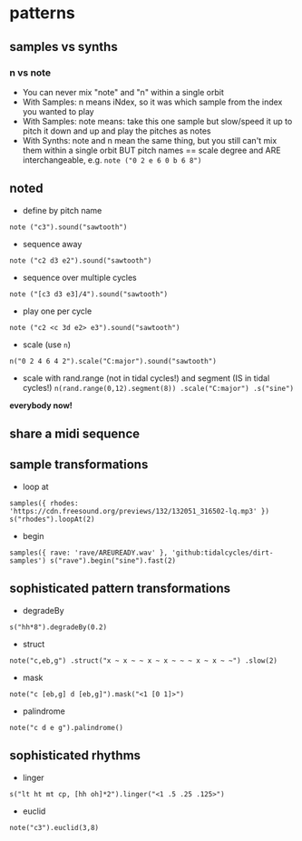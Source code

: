 # patterns

## samples vs synths

### n vs note
- You can never mix "note" and "n" within a single orbit
- With Samples: n means iNdex, so it was which sample from the index you wanted to play
- With Samples: note means: take this one sample but slow/speed it up to pitch it down and up and play the pitches as notes
- With Synths: note and n mean the same thing, but you still can't mix them within a single orbit BUT pitch names == scale degree and ARE interchangeable, e.g.
`note ("0 2 e 6 0 b 6 8")`

## noted

- define by pitch name

`note ("c3").sound("sawtooth")`

- sequence away

`note ("c2 d3 e2").sound("sawtooth")`

- sequence over multiple cycles

`note ("[c3 d3 e3]/4").sound("sawtooth")`

- play one per cycle

`note ("c2 <c 3d e2> e3").sound("sawtooth")`

- scale (use `n`)

`n("0 2 4 6 4 2").scale("C:major").sound("sawtooth")`

- scale with rand.range (not in tidal cycles!) and segment (IS in tidal cycles!)
`n(rand.range(0,12).segment(8))
.scale("C:major")
.s("sine")`

**everybody now!**

## share a midi sequence

## sample transformations

- loop at

`samples({ rhodes: 'https://cdn.freesound.org/previews/132/132051_316502-lq.mp3' })
s("rhodes").loopAt(2)`

- begin

`samples({ rave: 'rave/AREUREADY.wav' }, 'github:tidalcycles/dirt-samples')
s("rave").begin("sine").fast(2)`

## sophisticated pattern transformations

- degradeBy

`s("hh*8").degradeBy(0.2)`

- struct

`note("c,eb,g")
  .struct("x ~ x ~ ~ x ~ x ~ ~ ~ x ~ x ~ ~")
  .slow(2)`

- mask

`note("c [eb,g] d [eb,g]").mask("<1 [0 1]>")`

- palindrome

`note("c d e g").palindrome()`

## sophisticated rhythms

- linger

`s("lt ht mt cp, [hh oh]*2").linger("<1 .5 .25 .125>")`

- euclid

`note("c3").euclid(3,8)`
